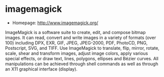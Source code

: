 # imagemagick

* Homepage: http://www.imagemagick.org/

ImageMagick is a software suite to create, edit, and compose bitmap images.
 It can read, convert and write images in a variety of formats (over 100)
 including DPX, EXR, GIF, JPEG, JPEG-2000, PDF, PhotoCD, PNG, Postscript,
 SVG, and TIFF. Use ImageMagick to translate, flip, mirror, rotate, scale,
 shear and transform images, adjust image colors, apply various special
 effects, or draw text, lines, polygons, ellipses and Bézier curves.
 All manipulations can be achieved through shell commands as well as through
 an X11 graphical interface (display).

